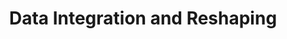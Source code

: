 ---
title: Data Integration and Reshaping
github: https://github.com/Agewerc/data-wrangling/tree/master/data-integration-reshaping
image: /assets/images/data_integration.png
description: Reshape and integration of multiple datasets. Analysis of real estate data.
layout: post
---